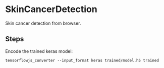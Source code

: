 # SkinCancerDetection

Skin cancer detection from browser.

## Steps

Encode the trained keras model:

```
tensorflowjs_converter --input_format keras trained/model.h5 trained
```



